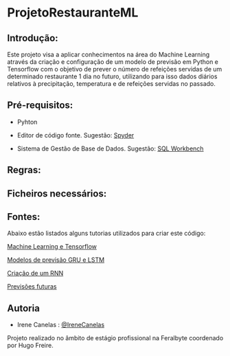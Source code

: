 # ProjetoRestauranteML

## Introdução:
Este projeto visa a aplicar conhecimentos na área do Machine Learning através da criação e configuração de um modelo de previsão em Python e Tensorflow com o objetivo de prever o número de refeições servidas de um determinado restaurante 1 dia no futuro, utilizando para isso dados diários relativos à precipitação, temperatura e de refeições servidas no passado.


## Pré-requisitos:
- Pyhton

- Editor de código fonte. 
Sugestão:
[Spyder](http://docs.spyder-ide.org/current/installation.html)

- Sistema de Gestão de Base de Dados. 
Sugestão:
[SQL Workbench](https://dev.mysql.com/downloads/workbench/)



## Regras:



## Ficheiros necessários:


## Fontes:
Abaixo estão listados alguns tutorias utilizados para criar este código:

[Machine Learning e Tensorflow](https://colab.research.google.com/drive/1F_EWVKa8rbMXi3_fG0w7AtcscFq7Hi7B#forceEdit=true&sandboxMode=true)

[Modelos de previsão GRU e LSTM](https://towardsdatascience.com/illustrated-guide-to-lstms-and-gru-s-a-step-by-step-explanation-44e9eb85bf21)

[Criação de um RNN](https://github.com/Hvass-Labs/TensorFlow-Tutorials/blob/master/23_Time-Series-Prediction.ipynb)

[Previsões futuras](https://github.com/rahulbhadani/medium.com/blob/master/01_12_2021/Saving_Model_TF2.ipynb)


## Autoria
- Irene Canelas : [@IreneCanelas](https://www.github.com/IreneCanelas)

Projeto realizado no âmbito de estágio profissional na Feralbyte coordenado por Hugo Freire.
